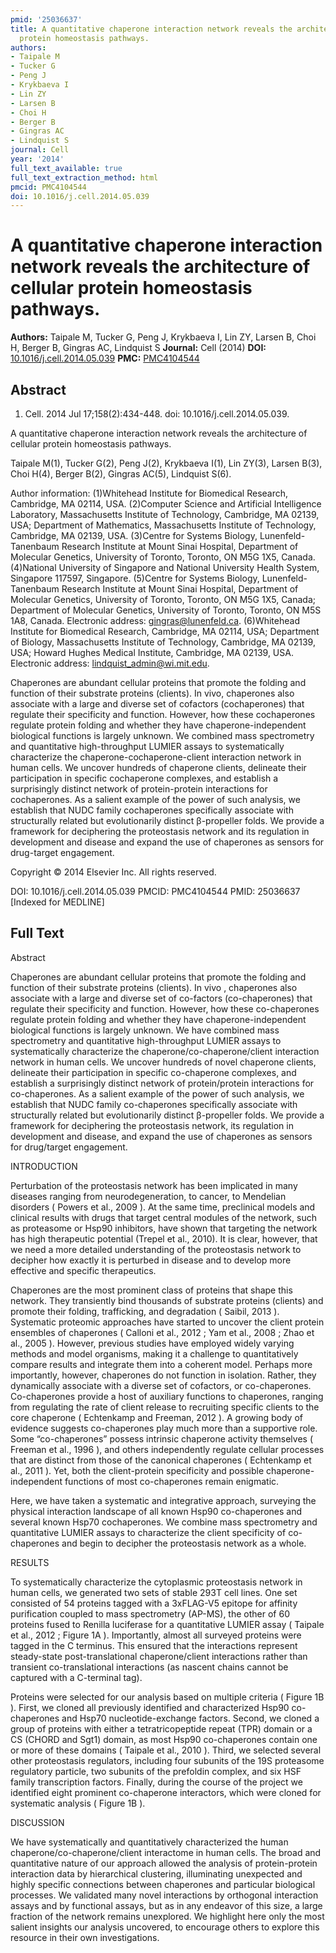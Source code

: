 ```yaml
---
pmid: '25036637'
title: A quantitative chaperone interaction network reveals the architecture of cellular
  protein homeostasis pathways.
authors:
- Taipale M
- Tucker G
- Peng J
- Krykbaeva I
- Lin ZY
- Larsen B
- Choi H
- Berger B
- Gingras AC
- Lindquist S
journal: Cell
year: '2014'
full_text_available: true
full_text_extraction_method: html
pmcid: PMC4104544
doi: 10.1016/j.cell.2014.05.039
---
```


# A quantitative chaperone interaction network reveals the architecture of cellular protein homeostasis pathways.
**Authors:** Taipale M, Tucker G, Peng J, Krykbaeva I, Lin ZY, Larsen B, Choi H, Berger B, Gingras AC, Lindquist S
**Journal:** Cell (2014)
**DOI:** [10.1016/j.cell.2014.05.039](https://doi.org/10.1016/j.cell.2014.05.039)
**PMC:** [PMC4104544](https://www.ncbi.nlm.nih.gov/pmc/articles/PMC4104544/)

## Abstract

1. Cell. 2014 Jul 17;158(2):434-448. doi: 10.1016/j.cell.2014.05.039.

A quantitative chaperone interaction network reveals the architecture of 
cellular protein homeostasis pathways.

Taipale M(1), Tucker G(2), Peng J(2), Krykbaeva I(1), Lin ZY(3), Larsen B(3), 
Choi H(4), Berger B(2), Gingras AC(5), Lindquist S(6).

Author information:
(1)Whitehead Institute for Biomedical Research, Cambridge, MA 02114, USA.
(2)Computer Science and Artificial Intelligence Laboratory, Massachusetts 
Institute of Technology, Cambridge, MA 02139, USA; Department of Mathematics, 
Massachusetts Institute of Technology, Cambridge, MA 02139, USA.
(3)Centre for Systems Biology, Lunenfeld-Tanenbaum Research Institute at Mount 
Sinai Hospital, Department of Molecular Genetics, University of Toronto, 
Toronto, ON M5G 1X5, Canada.
(4)National University of Singapore and National University Health System, 
Singapore 117597, Singapore.
(5)Centre for Systems Biology, Lunenfeld-Tanenbaum Research Institute at Mount 
Sinai Hospital, Department of Molecular Genetics, University of Toronto, 
Toronto, ON M5G 1X5, Canada; Department of Molecular Genetics, University of 
Toronto, Toronto, ON M5S 1A8, Canada. Electronic address: gingras@lunenfeld.ca.
(6)Whitehead Institute for Biomedical Research, Cambridge, MA 02114, USA; 
Department of Biology, Massachusetts Institute of Technology, Cambridge, MA 
02139, USA; Howard Hughes Medical Institute, Cambridge, MA 02139, USA. 
Electronic address: lindquist_admin@wi.mit.edu.

Chaperones are abundant cellular proteins that promote the folding and function 
of their substrate proteins (clients). In vivo, chaperones also associate with a 
large and diverse set of cofactors (cochaperones) that regulate their 
specificity and function. However, how these cochaperones regulate protein 
folding and whether they have chaperone-independent biological functions is 
largely unknown. We combined mass spectrometry and quantitative high-throughput 
LUMIER assays to systematically characterize the chaperone-cochaperone-client 
interaction network in human cells. We uncover hundreds of chaperone clients, 
delineate their participation in specific cochaperone complexes, and establish a 
surprisingly distinct network of protein-protein interactions for cochaperones. 
As a salient example of the power of such analysis, we establish that NUDC 
family cochaperones specifically associate with structurally related but 
evolutionarily distinct β-propeller folds. We provide a framework for 
deciphering the proteostasis network and its regulation in development and 
disease and expand the use of chaperones as sensors for drug-target engagement.

Copyright © 2014 Elsevier Inc. All rights reserved.

DOI: 10.1016/j.cell.2014.05.039
PMCID: PMC4104544
PMID: 25036637 [Indexed for MEDLINE]

## Full Text

Abstract

Chaperones are abundant cellular proteins that promote the folding and function of their substrate proteins (clients). In vivo , chaperones also associate with a large and diverse set of co-factors (co-chaperones) that regulate their specificity and function. However, how these co-chaperones regulate protein folding and whether they have chaperone-independent biological functions is largely unknown. We have combined mass spectrometry and quantitative high-throughput LUMIER assays to systematically characterize the chaperone/co-chaperone/client interaction network in human cells. We uncover hundreds of novel chaperone clients, delineate their participation in specific co-chaperone complexes, and establish a surprisingly distinct network of protein/protein interactions for co-chaperones. As a salient example of the power of such analysis, we establish that NUDC family co-chaperones specifically associate with structurally related but evolutionarily distinct β-propeller folds. We provide a framework for deciphering the proteostasis network, its regulation in development and disease, and expand the use of chaperones as sensors for drug/target engagement.

INTRODUCTION

Perturbation of the proteostasis network has been implicated in many diseases ranging from neurodegeneration, to cancer, to Mendelian disorders ( Powers et al., 2009 ). At the same time, preclinical models and clinical results with drugs that target central modules of the network, such as proteasome or Hsp90 inhibitors, have shown that targeting the network has high therapeutic potential (Trepel et al., 2010). It is clear, however, that we need a more detailed understanding of the proteostasis network to decipher how exactly it is perturbed in disease and to develop more effective and specific therapeutics.

Chaperones are the most prominent class of proteins that shape this network. They transiently bind thousands of substrate proteins (clients) and promote their folding, trafficking, and degradation ( Saibil, 2013 ). Systematic proteomic approaches have started to uncover the client protein ensembles of chaperones ( Calloni et al., 2012 ; Yam et al., 2008 ; Zhao et al., 2005 ). However, previous studies have employed widely varying methods and model organisms, making it a challenge to quantitatively compare results and integrate them into a coherent model. Perhaps more importantly, however, chaperones do not function in isolation. Rather, they dynamically associate with a diverse set of cofactors, or co-chaperones. Co-chaperones provide a host of auxiliary functions to chaperones, ranging from regulating the rate of client release to recruiting specific clients to the core chaperone ( Echtenkamp and Freeman, 2012 ). A growing body of evidence suggests co-chaperones play much more than a supportive role. Some “co-chaperones” possess intrinsic chaperone activity themselves ( Freeman et al., 1996 ), and others independently regulate cellular processes that are distinct from those of the canonical chaperones ( Echtenkamp et al., 2011 ). Yet, both the client-protein specificity and possible chaperone-independent functions of most co-chaperones remain enigmatic.

Here, we have taken a systematic and integrative approach, surveying the physical interaction landscape of all known Hsp90 co-chaperones and several known Hsp70 cochaperones. We combine mass spectrometry and quantitative LUMIER assays to characterize the client specificity of co-chaperones and begin to decipher the proteostasis network as a whole.

RESULTS

To systematically characterize the cytoplasmic proteostasis network in human cells, we generated two sets of stable 293T cell lines. One set consisted of 54 proteins tagged with a 3xFLAG-V5 epitope for affinity purification coupled to mass spectrometry (AP-MS), the other of 60 proteins fused to Renilla luciferase for a quantitative LUMIER assay ( Taipale et al., 2012 ; Figure 1A ). Importantly, almost all surveyed proteins were tagged in the C terminus. This ensured that the interactions represent steady-state post-translational chaperone/client interactions rather than transient co-translational interactions (as nascent chains cannot be captured with a C-terminal tag).

Proteins were selected for our analysis based on multiple criteria ( Figure 1B ). First, we cloned all previously identified and characterized Hsp90 co-chaperones and Hsp70 nucleotide-exchange factors. Second, we cloned a group of proteins with either a tetratricopeptide repeat (TPR) domain or a CS (CHORD and Sgt1) domain, as most Hsp90 co-chaperones contain one or more of these domains ( Taipale et al., 2010 ). Third, we selected several other proteostasis regulators, including four subunits of the 19S proteasome regulatory particle, two subunits of the prefoldin complex, and six HSF family transcription factors. Finally, during the course of the project we identified eight prominent co-chaperone interactors, which were cloned for systematic analysis ( Figure 1B ).

DISCUSSION

We have systematically and quantitatively characterized the human chaperone/co-chaperone/client interactome in human cells. The broad and quantitative nature of our approach allowed the analysis of protein-protein interaction data by hierarchical clustering, illuminating unexpected and highly specific connections between chaperones and particular biological processes. We validated many novel interactions by orthogonal interaction assays and by functional assays, but as in any endeavor of this size, a large fraction of the network remains unexplored. We highlight here only the most salient insights our analysis uncovered, to encourage others to explore this resource in their own investigations.
